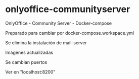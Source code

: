# onlyoffice-communityserver
OnlyOffice - Community Server - Docker-compose

Preparado para cambiar por docker-compose.workspace.yml

Se elimina la instalación de mail-server

Imágenes actualizadas 

Se cambian puertos

Ver en "localhost:8200"


